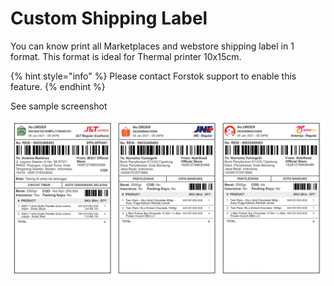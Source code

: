 # Custom Shipping Label

You can know print all Marketplaces and webstore shipping label in 1 format. This format is ideal for Thermal printer 10x15cm. 

{% hint style="info" %}
Please contact Forstok support to enable this feature.
{% endhint %}

See sample screenshot

![](../../.gitbook/assets/screen-shot-2021-04-06-at-7.14.39-pm.png)

